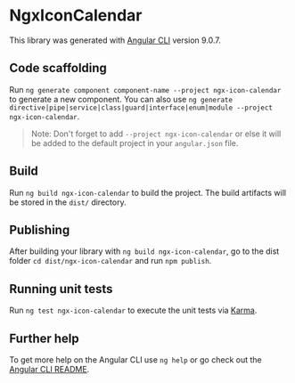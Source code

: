 # NgxIconCalendar

This library was generated with [Angular CLI](https://github.com/angular/angular-cli) version 9.0.7.

## Code scaffolding

Run `ng generate component component-name --project ngx-icon-calendar` to generate a new component. You can also use `ng generate directive|pipe|service|class|guard|interface|enum|module --project ngx-icon-calendar`.
> Note: Don't forget to add `--project ngx-icon-calendar` or else it will be added to the default project in your `angular.json` file. 

## Build

Run `ng build ngx-icon-calendar` to build the project. The build artifacts will be stored in the `dist/` directory.

## Publishing

After building your library with `ng build ngx-icon-calendar`, go to the dist folder `cd dist/ngx-icon-calendar` and run `npm publish`.

## Running unit tests

Run `ng test ngx-icon-calendar` to execute the unit tests via [Karma](https://karma-runner.github.io).

## Further help

To get more help on the Angular CLI use `ng help` or go check out the [Angular CLI README](https://github.com/angular/angular-cli/blob/master/README.md).
